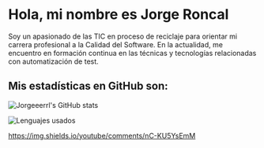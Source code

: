 # Hola, mi nombre es Jorge Roncal

Soy un apasionado de las TIC en proceso de reciclaje para orientar mi carrera profesional a la Calidad del Software. En la actualidad, me encuentro en formación continua en las técnicas y tecnologías relacionadas con automatización de test.

## Mis estadísticas en GitHub son:

![Jorgeeerrl's GitHub stats](https://github-readme-stats.vercel.app/api?username=Jorgeeerrl&theme=radical)

![Lenguajes usados](https://github-readme-stats.vercel.app/api/top-langs/?username=Jorgeeerrl)


<!---
Jorgeeerrl/Jorgeeerrl is a ✨ special ✨ repository because its `README.md` (this file) appears on your GitHub profile.
You can click the Preview link to take a look at your changes.
--->
https://img.shields.io/youtube/comments/nC-KU5YsEmM
